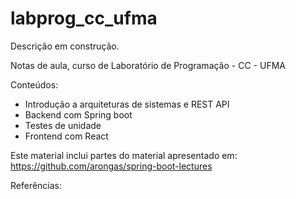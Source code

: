 # labprog_cc_ufma
Descrição em construção.

Notas de aula, curso de Laboratório de Programação - CC - UFMA

Conteúdos:
 - Introdução a arquiteturas de sistemas e REST API
 - Backend com Spring boot
 - Testes de unidade
 - Frontend com React

Este material inclui partes do material apresentado em: https://github.com/arongas/spring-boot-lectures

Referências: